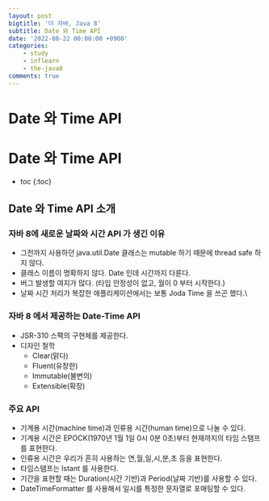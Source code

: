 ```yaml
---
layout: post
bigtitle: '더 자바, Java 8'
subtitle: Date 와 Time API
date: '2022-08-22 00:00:00 +0900'
categories:
    - study
    - inflearn
    - the-java8
comments: true
---
```


# Date 와 Time API

# Date 와 Time API
* toc
{:toc}


## Date 와 Time API 소개

### 자바 8에 새로운 날짜와 시간 API 가 생긴 이유
+ 그전까지 사용하던 java.util.Date 클래스는 mutable 하기 때문에 thread safe 하지 않다.
+ 클래스 이름이 명확하지 않다. Date 인데 시간까지 다룬다.
+ 버그 발생할 여지가 많다. (타입 안정성이 없고, 월이 0 부터 시작한다.)
+ 날짜 시간 처리가 복잡한 애플리케이션에서는 보통 Joda Time 을 쓰곤 했다.\

### 자바 8 에서 제공하는 Date-Time API  
+ JSR-310 스팩의 구현체를 제공한다.
+ 디자인 철학
  + Clear(맑다)
  + Fluent(유창한)
  + Immutable(불변의)
  + Extensible(확장)

### 주요 API
+ 기계용 시간(machine time)과 인류용 시간(human time)으로 나눌 수 있다.
+ 기계용 시간은 EPOCK(1970년 1월 1일 0시 0분 0초)부터 현재까지의 타임 스탬프를 표현한다.
+ 인류용 시간은 우리가 흔히 사용하는 연,월,일,시,분,초 등을 표현한다.
+ 타임스탬프는 Istant 를 사용한다.
+ 기간을 표현할 때는 Duration(시간 기반)과 Period(날짜 기반)를 사용할 수 있다.
+ DateTimeFormatter 를 사용해서 일시를 특정한 문자열로 포매팅할 수 있다.